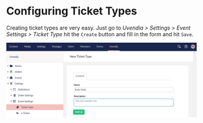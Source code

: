 # Configuring Ticket Types

Creating ticket types are very easy. Just go to _Uvendia > Settings > Event Settings > Ticket Type_ hit the ```Create``` button and fill in the form and hit ```Save```.

![Create Ticket Type](../images/ticket-types.jpg)